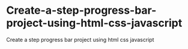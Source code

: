 # Create-a-step-progress-bar-project-using-html-css-javascript
Create a step progress bar project using html css  javascript
